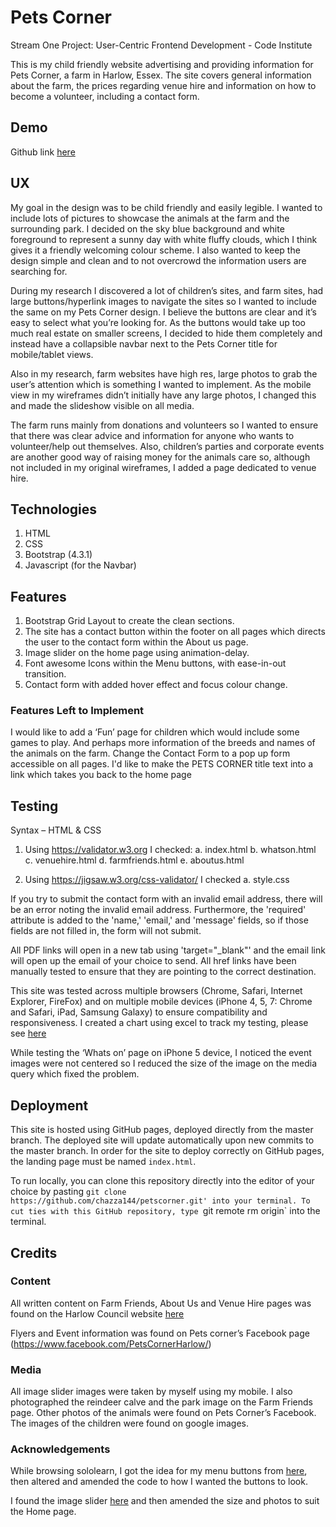 # Pets Corner
Stream One Project: User-Centric Frontend Development - Code Institute 

This is my child friendly website advertising and providing information for Pets Corner, a farm in Harlow, Essex. The site covers general information about the farm, the prices regarding venue hire and information on how to become a volunteer, including a contact form. 


## Demo
Github link [here](https://chazza144.github.io/petscorner/)


## UX
My goal in the design was to be child friendly and easily legible. I wanted to include lots of pictures to showcase the animals at the farm and the surrounding park. 
I decided on the sky blue background and white foreground to represent a sunny day with white fluffy clouds, which I think gives it a friendly welcoming colour scheme. 
I also wanted to keep the design simple and clean and to not overcrowd the information users are searching for. 

During my research I discovered a lot of children’s sites, and farm sites, had large buttons/hyperlink images to navigate the sites so I wanted to include the same on my Pets Corner design. I believe the buttons are clear and it’s easy to select what you’re looking for. 
As the buttons would take up too much real estate on smaller screens, I decided to hide them completely and instead have a collapsible navbar next to the Pets Corner title for mobile/tablet views. 

Also in my research, farm websites have high res, large photos to grab the user’s attention which is something I wanted to implement. As the mobile view in my wireframes didn’t initially have any large photos, I changed this and made the slideshow visible on all media. 

The farm runs mainly from donations and volunteers so I wanted to ensure that there was clear advice and information for anyone who wants to volunteer/help out themselves. 
Also, children’s parties and corporate events are another good way of raising money for the animals care so, although not included in my original wireframes, I added a page dedicated to venue hire. 


## Technologies
1. HTML
2. CSS
3. Bootstrap (4.3.1)
4. Javascript (for the Navbar)


## Features
1.	Bootstrap Grid Layout to create the clean sections. 
2.	The site has a contact button within the footer on all pages which directs the user to the contact form within the About us page. 
3.	Image slider on the home page using animation-delay.
4.	Font awesome Icons within the Menu buttons, with ease-in-out transition. 
5.	Contact form with added hover effect and focus colour change. 


### Features Left to Implement
I would like to add a ‘Fun’ page for children which would include some games to play. And perhaps more information of the breeds and names of the animals on the farm. 
Change the Contact Form to a pop up form accessible on all pages. 
I'd like to make the PETS CORNER title text into a link which takes you back to the home page


## Testing
Syntax – HTML & CSS
1.	Using https://validator.w3.org I checked:
a.	index.html
b.	whatson.html
c.	venuehire.html
d.	farmfriends.html
e.	aboutus.html

2.	Using https://jigsaw.w3.org/css-validator/ I checked
a.	style.css


If you try to submit the contact form with an invalid email address, there will be an error noting the invalid email address. Furthermore, the 'required' attribute is added to the 'name,' 'email,' and 'message' fields, so if those fields are not filled in, the form will not submit. 

All PDF links will open in a new tab using 'target="_blank"' and the email link will open up the email of your choice to send. All href links have been manually tested to ensure that they are pointing to the correct destination.

This site was tested across multiple browsers (Chrome, Safari, Internet Explorer, FireFox) and on multiple mobile devices (iPhone 4, 5, 7: Chrome and Safari, iPad, Samsung Galaxy) to ensure compatibility and responsiveness. I created a chart using excel to track my testing, please see [here](https://github.com/chazza144/petscorner/blob/master/Pets%20corner%20-%20tests.pdf)

While testing the ‘Whats on’ page on iPhone 5 device, I noticed the event images were not centered so I reduced the size of the image on the media query which fixed the problem. 


## Deployment
This site is hosted using GitHub pages, deployed directly from the master branch. The deployed site will update automatically upon new commits to the master branch. In order for the site to deploy correctly on GitHub pages, the landing page must be named `index.html`.

To run locally, you can clone this repository directly into the editor of your choice by pasting `git clone https://github.com/chazza144/petscorner.git' into your terminal. To cut ties with this GitHub repository, type `git remote rm origin` into the terminal.


## Credits

### Content
All written content on Farm Friends, About Us and Venue Hire pages was found on the Harlow Council website [here](https://www.harlow.gov.uk/pets-corner)

Flyers and Event information was found on Pets corner’s Facebook page (https://www.facebook.com/PetsCornerHarlow/)


### Media
All image slider images were taken by myself using my mobile. I also photographed the reindeer calve and the park image on the Farm Friends page.
Other photos of the animals were found on Pets Corner’s Facebook. 
The images of the children were found on google images. 

### Acknowledgements

While browsing sololearn, I got the idea for my menu buttons from [here]( https://code.sololearn.com/WuaOAVLRWMyu/#html), then altered and amended the code to how I wanted the buttons to look.

I found the image slider [here]( https://www.hyde-design.co.uk/joomla-bites/80-create-a-css-slideshow-no-javascript-required) and then amended the size and photos to suit the Home page. 


